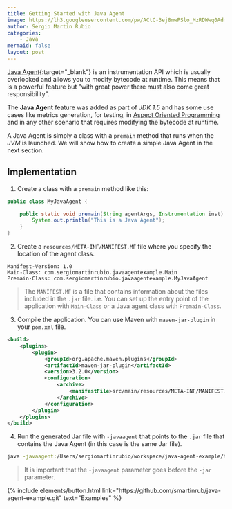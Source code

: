 ```yaml
---
title: Getting Started with Java Agent
image: https://lh3.googleusercontent.com/pw/ACtC-3ej8mwPSlo_MzRDWwq0Admw6w2emjdFWmAhSbrVGmZ11asr5_mHjHDzp4jn-0pDrEPzOvAgXm2ut39nveqJ1oqbrK8hwd8m-BhSWnbuJ2O6D__TswRpwisGJcfCf4-rM7fI5_iYbL1rGtsMQNNbZ9vw=w640-h384-no?authuser=1
author: Sergio Martin Rubio
categories:
    - Java
mermaid: false
layout: post
---
```


[Java Agent](https://docs.oracle.com/javase/1.5.0/docs/api/java/lang/instrument/package-summary.html){:target="_blank"}  is an instrumentation API which is usually overlooked and allows you to modify bytecode at runtime. This means that is a powerful feature but "with great power there must also come great responsibility".

 The **Java Agent** feature was added as part of *JDK 1.5* and has some use cases like metrics generation, for testing, in [Aspect Oriented Programming](https://sergiomartinrubio.com/articles/start-using-aspect-oriented-programming-with-spring-aop) and in any other scenario that requires modifying the bytecode at runtime.

A Java Agent is simply a class with a `premain` method that runs when the *JVM* is launched. We will show how to create a simple Java Agent in the next section.

## Implementation

1. Create a class with a `premain` method like this:

```java
public class MyJavaAgent {

    public static void premain(String agentArgs, Instrumentation inst) {
        System.out.println("This is a Java Agent");
    }
}
```

2. Create a `resources/META-INF/MANIFEST.MF` file where you specify the location of the agent class.

```
Manifest-Version: 1.0
Main-Class: com.sergiomartinrubio.javaagentexample.Main
Premain-Class: com.sergiomartinrubio.javaagentexample.MyJavaAgent
```

> The `MANIFEST.MF` is a file that contains information about the files included in the `.jar` file. i.e. You can set up the entry point of the application with `Main-Class` or a Java agent class with `Premain-Class`.

3. Compile the application. You can use Maven with `maven-jar-plugin` in your `pom.xml` file.

```xml
<build>
    <plugins>
        <plugin>
            <groupId>org.apache.maven.plugins</groupId>
            <artifactId>maven-jar-plugin</artifactId>
            <version>3.2.0</version>
            <configuration>
                <archive>
                    <manifestFile>src/main/resources/META-INF/MANIFEST.MF</manifestFile>
                </archive>
            </configuration>
        </plugin>
    </plugins>
</build>
```

4. Run the generated Jar file with `-javaagent` that points to the `.jar` file that contains the Java Agent (in this case is the same Jar file).

```bash
java -javaagent:/Users/sergiomartinrubio/workspace/java-agent-example/target/java-agent-example-1.0-SNAPSHOT.jar -jar target/java-agent-example-1.0-SNAPSHOT.jar
```

> It is important that the `-javaagent` parameter goes before the `-jar` parameter.

<p class="text-center">
{% include elements/button.html link="https://github.com/smartinrub/java-agent-example.git" text="Examples" %}
</p>



